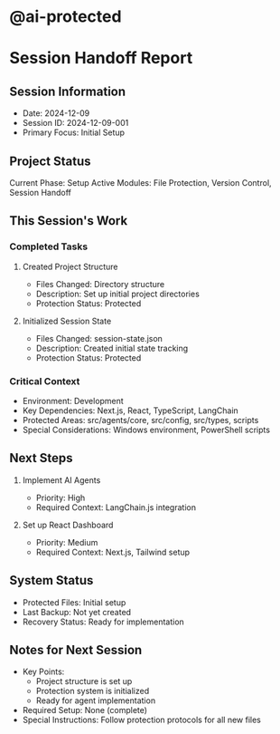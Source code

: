 # @ai-protected
# Session Handoff Report

## Session Information
- Date: 2024-12-09
- Session ID: 2024-12-09-001
- Primary Focus: Initial Setup

## Project Status
Current Phase: Setup
Active Modules: File Protection, Version Control, Session Handoff

## This Session's Work

### Completed Tasks
1. Created Project Structure
   - Files Changed: Directory structure
   - Description: Set up initial project directories
   - Protection Status: Protected

2. Initialized Session State
   - Files Changed: session-state.json
   - Description: Created initial state tracking
   - Protection Status: Protected

### Critical Context
- Environment: Development
- Key Dependencies: Next.js, React, TypeScript, LangChain
- Protected Areas: src/agents/core, src/config, src/types, scripts
- Special Considerations: Windows environment, PowerShell scripts

## Next Steps
1. Implement AI Agents
   - Priority: High
   - Required Context: LangChain.js integration

2. Set up React Dashboard
   - Priority: Medium
   - Required Context: Next.js, Tailwind setup

## System Status
- Protected Files: Initial setup
- Last Backup: Not yet created
- Recovery Status: Ready for implementation

## Notes for Next Session
- Key Points:
  * Project structure is set up
  * Protection system is initialized
  * Ready for agent implementation
- Required Setup: None (complete)
- Special Instructions: Follow protection protocols for all new files
